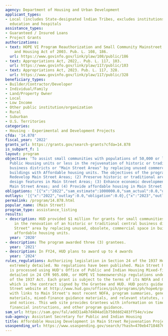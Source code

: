 ```yaml
---
agency: Department of Housing and Urban Development
applicant_types:
- Local (includes State-designated lndian Tribes, excludes institutions of higher
  education and hospitals
assistance_types:
- Guaranteed / Insured Loans
- Project Grants
authorizations:
- text: HOPE VI Program Reauthorization and Small Community Mainstreet Rejuvenation
    and Housing Act of 2003. Pub. L. 108, 186.
  url: https://www.govinfo.gov/link/plaw/108/public/186
- text: Appropriations Act, 2022,. Pub. L. 117, 103.
  url: https://www.govinfo.gov/link/plaw/117/public/103
- text: Appropriations Act, 2023. Pub. L. 117, 328.
  url: https://www.govinfo.gov/link/plaw/117/public/328
beneficiary_types:
- Builder/Contractor/Developer
- Individual/Family
- Land/Property Owner
- Local
- Low Income
- Other public institution/organization
- Rural
- Suburban
- U.S. Territories
categories:
- Housing - Experimental and Development Projects
cfda: '14.878'
fiscal_year: '2022'
grants_url: https://grants.gov/search-grants?cfda=14.878
is_subpart_f: 1
layout: program
objective: 'To assist small communities with populations of 50,000 or less and 100
  Public Housing units or less in the rejuvenation of historic or traditional central
  business districts or "Main Street Areas" by replacing unused commercial space in
  buildings with Affordable housing units. The objectives of the program are to: (1)
  Redevelop Main Street Areas; (2) Preserve historic or traditional architecture or
  design features in Main Street Areas; (3) Enhance economic development efforts in
  Main Street Areas; and (4) Provide affordable housing in Main Street Areas.'
obligations: '[{"x":"2022","sam_estimate":1000000.0,"sam_actual":0.0,"usa_spending_actual":0.0},{"x":"2023","sam_estimate":0.0,"sam_actual":0.0,"usa_spending_actual":0.0},{"x":"2024","sam_estimate":2000000.0,"sam_actual":0.0,"usa_spending_actual":0.0}]'
outlays: '[{"x":"2022","outlay":0.0,"obligation":0.0},{"x":"2023","outlay":0.0,"obligation":0.0},{"x":"2024","outlay":0.0,"obligation":0.0}]'
permalink: /program/14.878.html
popular_name: (Main Street)
program_type: assistance_listing
results:
- description: HUD provided $1 million for grants for small communities to assist
    in the renovation of an historic or traditional central business district or "Main
    Street" area by replacing unused, obsolete, commercial space in buildings with
    affordable housing units.
  year: '2020'
- description: The program awarded three (3) grantees.
  year: '2021'
- description: In FY24, HUD plans to award up to 4 awards
  year: '2024'
rules_regulations: Authorizing legislation in Section 24 of the 1937 Housing Act is
  extremely detailed. No regulations have been published. Main Street housing development
  is processed using HUD's Office of Public and Indian Housing Mixed-finance regulations
  detailed in 24 CFR 905.600, or HOPE VI homeownership regulations under Section 24
  of the 1937 Act. Each grant is subject to the terms of its NOFA and Grant Agreement,
  which is the contract signed by the Grantee and HUD. HUD posts guidance on its Main
  Street website at http://www.hud.gov/offices/pih/programs/ph/hope6/grants/mainstreet/
  with links to Main Street's most recent NOFA, program summaries, general guidance
  materials, mixed-finance guidance materials, and relevant statutes, regulations
  and notices. This web site provides Grantees with information on timelines, budgets,
  financial instructions, and other program guidance.
sam_url: https://sam.gov/fal/add31a4b7d404ad1b750ddd2483ff54e/view
sub-agency: Assistant Secretary for Public and Indian Housing
title: Affordable Housing Development in Main Street Rejuvenation Projects
usaspending_url: https://www.usaspending.gov/search/?hash=470eb471848764249abe25625356695a
---
```

